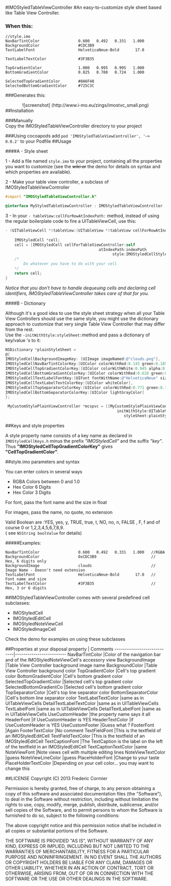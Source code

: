 #IMOStyledTableViewController
#An easy-to-customize style sheet based like Table View Controller.


### When this:
```
//style.imo
NavBarTintColor                 0.600   0.492   0.331   1.000
BackgroundColor                 #CDC3B9
TextLabelFont                   HelveticaNeue-Bold       17.0

TextLabelTextColor              #3F3B35

TopGradientColor                1.000   0.995   0.995   1.000
BottomGradientColor             0.825   0.780   0.724   1.000

SelectedTopGradientColor        #8A6F48
SelectedBottomGradientColor     #725C3C
```
###Generates this:
<center>
![screenshot]  
(http://www.i-mo.eu/zings/imostvc_small.png)
</center>
##Installation

###Manually  
Copy  the IMOStyledTableViewController directory to your project  

###Using cocoapods
add `pod 'IMOStyledTableViewController', '~> 0.0.2'` to your Podfile
##Usage

####A - Style sheet

1 - Add a file named `style.imo` to your project, containing all the properties you want to customize (see the ~~wiki or~~ the demo for details on syntax and which properties are available).

2 - Make your table view controller, a subclass of IMOStyledTableViewController
```objective-c
#import "IMOStyledTableViewController.h"

@interface MyStyledTableViewController : IMOStyledTableViewController
```
3 - In your `- tableView:cellForRowAtIndexPath:` method, instead of using the regular boilerplate code to fire a UITableViewCell, use this:

```objective-c
- (UITableViewCell *)tableView:(UITableView *)tableView cellForRowAtIndexPath:(NSIndexPath *)indexPath{
    
    IMOStyledCell *cell;
    cell = [IMOStyledCell cellForTableViewController:self 
    									 atIndexPath:indexPath 
    									       style:IMOStyledCellStyleValue1];
    /*
   		Do whatever you have to do with your cell   
	*/
    return cell;
}
```
*Notice that you don't have to handle dequeuing cells and declaring cell identifiers, IMOStyledTableViewController takes care of that for you.*

####B - Dictionary  

Although it's a good idea to use the style sheet strategy when all your Table View Controllers should use the same style, you might use the dictionary approach to customize that very single Table View Controller that may differ from the rest.  
Use the `-initWithStyle:styleSheet:`method and pass a dictionary of key/value 's to it:
```objective-c
NSDictionary *plainStyleSheet = 
@{
IMOStyledCellBackgroundImageKey: [UIImage imageNamed:@"clouds.png"],
IMOStyledCellNavBarTintColorKey:[UIColor colorWithRed:0.145 green:0.185 blue:0.359 alpha:1.000],
IMOStyledCellTopGradientColorKey:[UIColor colorWithWhite:0.945 alpha:0.220],
IMOStyledCellBottomGradientColorKey:[UIColor colorWithRed:0.628 green:0.632 blue:0.684 alpha:0.570],
IMOStyledCellTextLabelFontKey:[UIFont fontWithName:@"HelveticaNeue" size:18.0],
IMOStyledCellTextLabelTextColorKey:[UIColor whiteColor],
IMOStyledCellTopSeparatorColorKey:[UIColor colorWithRed:0.771 green:0.793 blue:0.820 alpha:1.000],
IMOStyledCellBottomSeparatorColorKey:[UIColor lightGrayColor]
};

 MyCustomStylePlainViewController *mcspvc = [[MyCustomStylePlainViewController alloc]
                                                 initWithStyle:UITableViewStylePlain
                                                    styleSheet:plainStyleSheet];

```  
##Keys and style properties

A style property name consists of a key name as declared in `IMOStyledCellKeys.h` minus the prefix *"IMOStyledCell"*  and the suffix *"key"*.  
Thus **"IMOStyledCellTopGradientColorKey"** gives **"CellTopGradientColor"**.

##style.imo parameters and syntax

You can enter colors in several ways
- RGBA Colors  between 0 and 1.0
- Hex Color 6 Digits 
- Hex Color 3 Digits 

For font, pass the font name and the size in float

For images, pass the name, no quote, no extension

Valid Boolean are :YES, yes, y, TRUE, true, t, NO, no, n, FALSE , F, f and of course 0 or 1,2,3,4,5,6,7,8,9.  
( see `NSString boolValue` for details)

#####Examples:
```
NavBarTintColor                 0.600   0.492   0.331   1.000 	//RGBA
BackgroundColor                 0xCDC3B9    					// Hex, 6 digits only
BackgroundImage                 clouds							// Image Name - Doesn't need extension
TextLabelFont                   HelveticaNeue-Bold       17.0	// Font name and size
TextLabelTextColor              #3F3B35							// Hex, 3 or 6 digits
``` 

 
##IMOStyledTableViewController comes with several predefined cell subclasses:
* IMOStyledCell
* IMOStyledEditCell
* IMOStyledNoteViewCell
* IMOStyledImageCell

Check the demo  for examples on using these subclasses  
  

##Properties at your disposal
property					| Comments
----------------------------|-------------------------
NavBarTintColor				|Color of the navigation bar and of the IMOStyledNoteViewCell's accessory view
BackgroundImage   			|Table View Controller background image name
BackgroundColor				|Table View Controller background color
TopGradientColor 			|Cell's top gradient color
BottomGradientColor 		|Cell's bottom gradient color
SelectedTopGradientColor	|Selected cell's top gradient color
SelectedBottomGradientCo	|Selected cell's bottom gradient color
TopSeparatorColor			|Cell's top line separator color 
BottomSeparatorColor		|Cell's bottom line separator color
TextLabelTextColor 			|same as in UITableViewCells
DetailTextLabelTextColor	|same as in UITableViewCells
TextLabelFont 				|same as in UITableViewCells
DetailTextLabelFont 		|same as in UITableViewCells
UseCustomHeader 			|the property name says it all
HeaderFont 					|if UseCustomHeader is YES
HeaderTextColor 			|if UseCustomHeader is YES
UseCustomFooter 			|Guess what ?
FooterFont 					|Again
FooterTextColor 			|No comment
TextFieldFont 				|This is the textfield of an IMOStyledEditCell
TextFieldTextColor 			|This is the textfield of an IMOStyledEditCell
TextCaptionFont 			|The TextCaption is the label on the left of the textfield in an IMOStyledEditCell
TextCaptionTextColor 		|same
NoteViewFont 				|Note views cell with multiple editing lines
NoteViewTextColor 			|guess
NoteViewLineColor 			|guess
PlaceHolderFont				|Change to your taste
PlaceHolderTextColor		|Depending on your cell color… you may want to change this






##LICENSE
Copyright (C) 2013 Frederic Cormier

Permission is hereby granted, free of charge, to any person obtaining a copy of this software and associated documentation files (the "Software"), to deal in the Software without restriction, including without limitation the rights to use, copy, modify, merge, publish, distribute, sublicense, and/or sell copies of the Software, and to permit persons to whom the Software is furnished to do so, subject to the following conditions:

The above copyright notice and this permission notice shall be included in all copies or substantial portions of the Software.

THE SOFTWARE IS PROVIDED "AS IS", WITHOUT WARRANTY OF ANY KIND, EXPRESS OR IMPLIED, INCLUDING BUT NOT LIMITED TO THE WARRANTIES OF MERCHANTABILITY, FITNESS FOR A PARTICULAR PURPOSE AND NONINFRINGEMENT. IN NO EVENT SHALL THE AUTHORS OR COPYRIGHT HOLDERS BE LIABLE FOR ANY CLAIM, DAMAGES OR OTHER LIABILITY, WHETHER IN AN ACTION OF CONTRACT, TORT OR OTHERWISE, ARISING FROM, OUT OF OR IN CONNECTION WITH THE SOFTWARE OR THE USE OR OTHER DEALINGS IN THE SOFTWARE.
